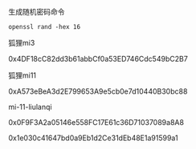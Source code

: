 生成随机密码命令

```
openssl rand -hex 16
```


狐狸mi3


0x4DF18cC82dd3b61abbCf0a53ED746Cdc549bC2B7


狐狸mi11



0xA573eBeA3d2E799653A9e5cb0e7d10440B30bc88


mi-11-liulanqi



0x0F9F3A2a05146e558FC17E61c36D71037089a8A8


0x1e030c41647bd0a9Eb1d2Ce31dEb48E1a91599a1



